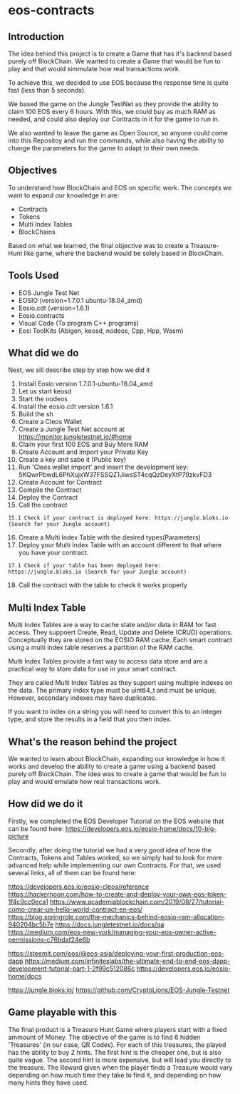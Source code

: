 # eos-contracts

## Introduction
The idea behind this project is to create a Game that has it's backend based purely off BlockChain.
We wanted to create a Game that would be fun to play and that would simmulate how real transactions work.

To achieve this, we decided to use EOS because the response time is quite fast (less than 5 seconds). 

We based the game on the Jungle TestNet as they provide the ability to claim 100 EOS every 6 hours. With this, we could buy as much RAM as needed, and could also deploy our Contracts in it for the game to run in.

We also wanted to leave the game as Open Source, so anyone could come into this Repositoy and run the commands, while also having the ability to change the parameters for the game to adapt to their own needs.

## Objectives
To understand how BlockChain and EOS on specific work. 
The concepts we want to expand our knowledge in are: 
  - Contracts
  - Tokens
  - Multi Index Tables
  - BlockChains

Based on what we learned, the final objective was to create a Treasure-Hunt like game, where the backend would be solely based in BlockChain.

## Tools Used
  - EOS Jungle Test Net
  - EOSIO (version=1.7.0.1 ubuntu-18.04_amd)
  - Eosio.cdt (version=1.6.1)
  - Eosio.contracts
  - Visual Code (To program C++ programs)
  - Eosi ToolKits (Abigen, keosd, nodeos, Cpp, Hpp, Wasm)
  
## What did we do
  Next, we sill describe step by step how we did it
  
  1. Install Eosio version 1.7.0.1-ubuntu-18.04_amd
  2. Let us start keosd
  3. Start the nodeos
  4. Install the eosio.cdt version 1.6.1
  5. Build the sh
  6. Create a Cleos Wallet
  7. Create a Jungle Test Net account at https://monitor.jungletestnet.io/#home
  8. Claim your first 100 EOS and Buy More RAM
  9. Create Account and Import your Private Key
  10. Create a key and sabe it (Public key)
  11. Run 'Cleos wallet import' and insert the development key: 5KQwrPbwdL6PhXujxW37FSSQZ1JiwsST4cqQzDeyXtP79zkvFD3
  12. Create Account for Contract
  13. Compile the Contract
  14. Deploy the Contract
  15. Call the contract
    
    15.1 Check if your contract is deployed here: https://jungle.bloks.io (Search for your Jungle account)
  16. Create a Multi Index Table with the desired types(Parameters)
  17. Deploy your Multi Index Table with an account different to that where you have your contract.
    
    17.1 Check if your table has been deployed here: https://jungle.bloks.io (Search for your Jungle account)
  18. Call the contract with the table to check it works properly
  
## Multi Index Table
Multi Index Tables are a way to cache state and/or data in RAM for fast access. 
They suppoert Create, Read, Update and Delete (CRUD) operations.
Conceptually they are stored on the EOSIO RAM cache. Each smart contract using a multi index  		table reserves a partition of the RAM cache.

Multi Index Tables provide a fast way to access data store and are a practical way to store 		data for use in your smart contract.

They are called Multi Index Tables as they support using multiple indexes on the data. 
The primary index type must be uint64_t and must be unique. However, secondary indexes may 		have duplicates.

If you want to index on a string you will need to convert this to an integer type, and store the results in a field that you then index.
  
## What's the reason behind the project
We wanted to learn about BlockChain, expanding our knowledge in how it works and develop the ability to create a game using a backend based purely off BlockChain.
The idea was to create a game that would be fun to play and would emulate how real transactions work.

## How did we do it
Firstly, we completed the EOS Developer Tutorial on the EOS website that can be found here: https://developers.eos.io/eosio-home/docs/10-big-picture

Secondly, after doing the tutorial we had a very good idea of how the Contracts, Tokens and Tables worked, so we simply had to look for more advanced help while implementing our own Contracts.
For that, we used several links, all of them can be found here: 

https://developers.eos.io/eosio-cleos/reference
https://hackernoon.com/how-to-create-and-deploy-your-own-eos-token-1f4c9cc0eca1
https://www.academiablockchain.com/2019/08/27/tutorial-como-crear-un-hello-world-contract-en-eos/
https://blog.springrole.com/the-mechanics-behind-eosio-ram-allocation-940204bc5b7e
https://docs.jungletestnet.io/docs/qa
https://medium.com/eos-new-york/managing-your-eos-owner-active-permissions-c76bdaf24e6b

https://steemit.com/eos/@eos-asia/deploying-your-first-production-eos-dapp
https://medium.com/infinitexlabs/the-ultimate-end-to-end-eos-dapp-development-tutorial-part-1-2f99c512086c
https://developers.eos.io/eosio-home/docs


https://jungle.bloks.io/
https://github.com/CryptoLions/EOS-Jungle-Testnet

## Game playable with this
The final product is a Treasure Hunt Game where players start with a fixed ammount of Money. The objective of the game is to find 6 hidden 'Treasures' (in our case, QR Codes). For each of this treasures, the played has the ability to buy 2 hints. The first hint is the cheaper one, but is also quite vague. The second hint is more expensive, but will lead you directly to the treasure.
The Reward given when the player finds a Treasure would vary depending on how much time they take to find it, and depending on how many hints they have used.
